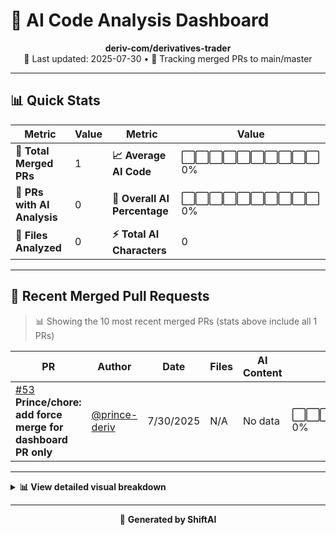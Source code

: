 # 🤖 AI Code Analysis Dashboard

<div align="center">

**deriv-com/derivatives-trader**  
📅 Last updated: 2025-07-30 • 🔄 Tracking merged PRs to main/master

</div>

---

## 📊 Quick Stats

| Metric | Value | Metric | Value |
|--------|-------|--------|-------|
| **📁 Total Merged PRs** | 1 | **📈 Average AI Code** | ⬜⬜⬜⬜⬜⬜⬜⬜⬜⬜ 0% |
| **🤖 PRs with AI Analysis** | 0 | **🎯 Overall AI Percentage** | ⬜⬜⬜⬜⬜⬜⬜⬜⬜⬜ 0% |
| **📄 Files Analyzed** | 0 | **⚡ Total AI Characters** | 0 |

---


## 🚀 Recent Merged Pull Requests

> 📊 Showing the 10 most recent merged PRs (stats above include all 1 PRs)

| PR | Author | Date | Files | AI Content | Percentage |
|----|--------|------|-------|------------|------------|
| [#53](undefined) **Prince/chore: add force merge for dashboard PR only** | [@prince-deriv](https://github.com/prince-deriv) | 7/30/2025 | N/A | No data | ⬜⬜⬜⬜⬜⬜⬜⬜⬜⬜⬜⬜⬜⬜⬜   0% |



---

<details>
<summary><strong>📊 View detailed visual breakdown</strong></summary>

### 📈 AI Usage Chart

```
AI Percentage Distribution:
PR #53 Prince/chore: add force mer... │░░░░░░░░░░░░░░░░░░░░░░░░░░░░░░░░░░░░░░░░│ 0%
```

### 🎯 Summary Statistics

```
Total Characters:     0
AI Characters:        0
Human Characters:     0

AI vs Human Ratio:    0% : 100%
```

</details>

---

<div align="center">

🚀 **Generated by ShiftAI**

</div>